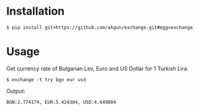 # Installation

```
$ pip install git+https://github.com/akgun/exchange.git#egg=exchange
```

# Usage

Get currency rate of Bulgarian Lev, Euro
and US Dollar for 1 Turkish Lira.
```
$ exchange -t try bgn eur usd
```

Output:
```
BGN:2.774174, EUR:5.424384, USD:4.649804
```
